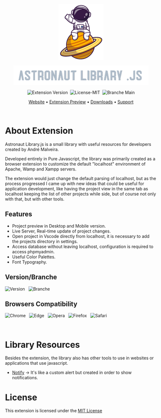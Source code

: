 <p align="center">
  <img src="https://raw.githubusercontent.com/andremalveira/Astronaut.Library.js/website/src/img/png/astronaut-hi.png" alt="Hi!!"/>
</p>
<p align="center">
  <img src="https://raw.githubusercontent.com/andremalveira/Astronaut.Library.js/website/src/img/png/astronaut-name.png" alt="Astronaut Library.js"/>
</p>

<p align="center">
<img src="https://img.shields.io/badge/Extension Version-v1.0-319046?" alt="Extension Version"/>&nbsp;&nbsp;<img src="https://img.shields.io/badge/License-MIT-319046?" alt="License-MIT"/>&nbsp;&nbsp;<img src="https://img.shields.io/badge/Branche-Main-319046" alt="Branche Main"/>

</p>

<p align="center">
  <a href="https://astlibjs.ga/">Website</a> •
  <a href="https://astlibjs.ga/?p=about#extension-preview">Extension Preview</a> •
  <a href="https://astlibjs.ga/?p=downloads">Downloads</a> •
  <a href="https://github.com/andremalveira/Astronaut.Library.js/issues/new?assignees=&labels=Astronaut+Extension&template=astronaut-extension.md&title=%5BEnter+here+the+type+of+label%5D+-+Insert+the+title+here">Support</a> 
</p>

<br>

# About Extension 

Astronaut Library.js is a small library with useful resources for developers created by André Malveira.

Developed entirely in Pure Javascript, the library was primarily created as a browser extension to customize the default "localhost" environment of Apache, Wamp and Xampp servers.

The extension would just change the default parsing of localhost, but as the process progressed I came up with new ideas that could be useful for application development, like having the project view in the same tab as localhost keeping the list of other projects while side, but of course not only with that, but with other tools. 

## Features

- Project preview in Desktop and Mobile version.
- Live Server, Real-time update of project changes.
- Open project in Vscode directly from localhost, it is necessary to add the projects directory in settings.
- Access database without leaving localhost, configuration is required to access phpmyadmin.
- Useful Color Palettes.
- Font Typography.

## Version/Branche
![Version](https://img.shields.io/badge/Version-v1.0-319046)&nbsp;&nbsp; ![Branche](https://img.shields.io/badge/Branche-Extension-319046)
## Browsers Compatibility
![Chrome](https://img.shields.io/badge/Google%20Chrome-✔-7dce35?style=flat&logo=google-chrome)&nbsp;&nbsp; 
![Edge](https://img.shields.io/badge/Microsoft%20Edge-✔-7dce35?style=flat&logo=microsoft-edge)&nbsp;&nbsp;
![Opera](https://img.shields.io/badge/Opera-✔-7dce35?style=flat&logo=opera)&nbsp;&nbsp;
![Firefox](https://img.shields.io/badge/Mozilla%20Firefox-✖-f75c31?style=flat&logo=firefox)&nbsp;&nbsp;
![Safari](https://img.shields.io/badge/Safari-✖-f75c31?style=flat&logo=safari)&nbsp;&nbsp;

<br>

# Library Resources
Besides the extension, the library also has other tools to use in websites or applications that use javascript.

- [Notify](https://astlibjs.ga/?docs=notify) -> It's like a custom alert but created in order to show notifications.

# License
This extension is licensed under the [MIT License](https://github.com/andremalveira/Astronaut.Library.js/blob/extension/LICENSE)

